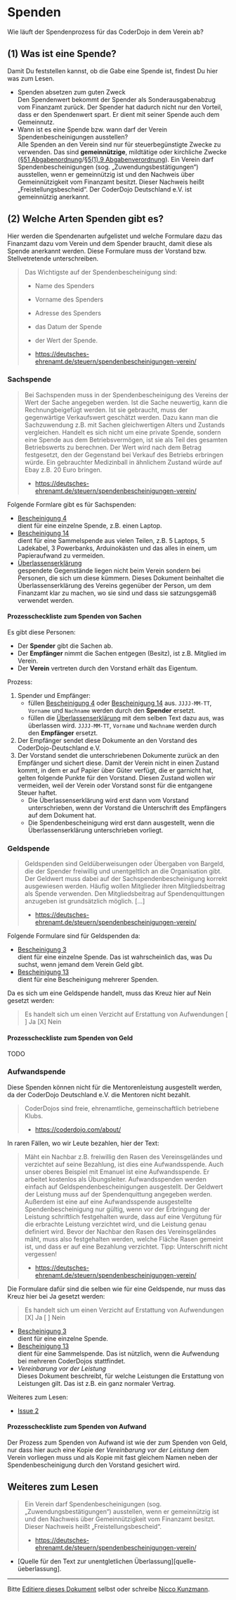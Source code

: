 Spenden
=======

Wie läuft der Spendenprozess für das CoderDojo in dem Verein ab?

## (1) Was ist eine Spende?

Damit Du feststellen kannst, ob die Gabe eine Spende ist,
findest Du hier was zum Lesen.

- Spenden absetzen zum guten Zweck  
    Den Spendenwert bekommt der Spender als Sonderausgabenabzug
    vom Finanzamt zurück.
    Der Spender hat dadurch nicht nur den Vorteil,
    dass er den Spendenwert spart.
    Er dient mit seiner Spende auch dem Gemeinnutz.
- Wann ist es eine Spende bzw.
    wann darf der Verein Spendenbescheinigungen ausstellen?  
    Alle Spenden an den Verein sind nur für
    steuerbegünstigte Zwecke zu verwenden.
    Das sind **gemeinnützige**, mildtätige oder kirchliche Zwecke
    ([§51 Abgabenordnung]/[§5(1).9 Abgabenverordnung]).
    Ein Verein darf Spendenbescheinigungen (sog. „Zuwendungsbestätigungen“)
    ausstellen, wenn er gemeinnützig ist und den Nachweis über Gemeinnützigkeit
    vom Finanzamt besitzt.
    Dieser Nachweis heißt „Freistellungsbescheid“.
    Der CoderDojo Deutschland e.V. ist gemeinnützig anerkannt.


## (2) Welche Arten Spenden gibt es?

Hier werden die Spendenarten aufgelistet und welche Formulare dazu das
Finanzamt dazu vom Verein und dem Spender
braucht, damit diese als Spende anerkannt werden.
Diese Formulare muss der Vorstand bzw. Stellvetretende unterschreiben.

> Das Wichtigste auf der Spendenbescheinigung sind:
> 
> - Name des Spenders
> - Vorname des Spenders
> - Adresse des Spenders
> - das Datum der Spende
> - der Wert der Spende.
> 
> - https://deutsches-ehrenamt.de/steuern/spendenbescheinigungen-verein/

### Sachspende

> Bei Sachspenden muss in der Spendenbescheinigung des Vereins der Wert
> der Sache angegeben werden.
> Ist die Sache neuwertig, kann die Rechnungbeigefügt werden.
> Ist sie gebraucht, muss der gegenwärtige Verkaufswert geschätzt werden.
> Dazu kann man die Sachzuwendung z.B. mit Sachen gleichwertigen Alters und
> Zustands vergleichen.
> Handelt es sich nicht um eine private Spende, sondern eine Spende aus dem
> Betriebsvermögen, ist sie als Teil des gesamten Betriebswerts zu berechnen.
> Der Wert wird nach dem Betrag festgesetzt, den der Gegenstand bei Verkauf
> des Betriebs erbringen würde. Ein gebrauchter Medizinball in ähnlichem
> Zustand würde auf Ebay z.B. 20 Euro bringen.  
> - https://deutsches-ehrenamt.de/steuern/spendenbescheinigungen-verein/

Folgende Formlare gibt es für Sachspenden:

- [Bescheinigung 4]  
    dient für eine einzelne Spende, z.B. einen Laptop.
- [Bescheinigung 14]  
    dient für eine Sammelspende aus vielen Teilen, z.B. 5 Laptops, 5 Ladekabel,
    3 Powerbanks, Arduinokästen und das alles in einem,
    um Papieraufwand zu vermeiden.
- [Überlassenserklärung]  
    gespendete Gegenstände liegen nicht beim Verein sondern bei Personen, die
    sich um diese kümmern. Dieses Dokument beinhaltet die Überlassenserklärung
    des Vereins gegenüber der Person, um dem Finanzamt klar zu machen, wo sie
    sind und dass sie satzungsgemäß verwendet werden.

#### Prozesscheckliste zum Spenden von Sachen

Es gibt diese Personen:
- Der **Spender** gibt die Sachen ab.
- Der **Empfänger** nimmt die Sachen entgegen (Besitz), ist z.B. Mitglied im Verein.
- Der **Verein** vertreten durch den Vorstand erhält das Eigentum.

Prozess:
1. Spender und Empfänger:
    - füllen [Bescheinigung 4] oder [Bescheinigung 14] aus.
        `JJJJ-MM-TT`, `Vorname` und `Nachname` werden durch den **Spender**
        ersetzt.
    - füllen die [Überlassenserklärung] mit dem selben Text dazu aus,
        was überlassen wird.
        `JJJJ-MM-TT`, `Vorname` und `Nachname` werden durch den **Empfänger**
        ersetzt.
2. Der Empfänger sendet diese Dokumente an den Vorstand des
    CoderDojo-Deutschland e.V.
3. Der Vorstand sendet die unterschriebenen Dokumente zurück an den Empfänger
    und sichert diese.
    Damit der Verein nicht in einen Zustand kommt, in dem er
    auf Papier über Güter verfügt, die er garnicht hat, gelten folgende Punkte
    für den Vorstand. Diesen Zustand wollen wir vermeiden, weil der Verein oder
    Vorstand sonst für die entgangene Steuer haftet.
    - Die Überlassenserklärung wird erst dann vom Vorstand unterschrieben,
        wenn der Vorstand die Unterschrift des Empfängers auf dem Dokument hat.
    - Die Spendenbescheinigung wird erst dann ausgestellt, wenn die
        Überlassenserklärung unterschrieben vorliegt.
    

### Geldspende

> Geldspenden sind Geldüberweisungen oder Übergaben von Bargeld,
> die der Spender freiwillig und unentgeltlich an die Organisation gibt.
> Der Geldwert muss dabei auf der Sachspendenbescheinigung korrekt
> ausgewiesen werden.
> Häufig wollen Mitglieder ihren Mitgliedsbeitrag als Spende verwenden.
> Den Mitgliedsbeitrag auf Spendenquittungen anzugeben ist grundsätzlich
> möglich. [...]  
> - https://deutsches-ehrenamt.de/steuern/spendenbescheinigungen-verein/

Folgende Formulare sind für Geldspenden da:

- [Bescheinigung 3]  
    dient für eine einzelne Spende. Das ist wahrscheinlich das, was Du suchst,
    wenn jemand dem Verein Geld gibt.
- [Bescheinigung 13]  
    dient für eine Bescheinigung mehrerer Spenden.

Da es sich um eine Geldspende handelt, muss das Kreuz hier auf Nein
gesetzt werden:

> Es handelt sich um einen Verzicht auf Erstattung von Aufwendungen [ ] Ja [X] Nein

#### Prozesscheckliste zum Spenden von Geld

TODO

### Aufwandspende

Diese Spenden können nicht für die Mentorenleistung ausgestellt werden,
da der CoderDojo Deutschland e.V. die Mentoren nicht bezahlt.

> CoderDojos sind freie, ehrenamtliche, gemeinschaftlich betriebene Klubs.  
> - https://coderdojo.com/about/

In raren Fällen, wo wir Leute bezahlen, hier der Text:

> Mäht ein Nachbar z.B. freiwillig den Rasen des Vereinsgeländes und
> verzichtet auf seine Bezahlung, ist dies eine Aufwandsspende.
> Auch unser oberes Beispiel mit Emanuel ist eine Aufwandsspende.
> Er arbeitet kostenlos als Übungsleiter.
> Aufwandsspenden werden einfach auf Geldspendenbescheinigungen ausgestellt.
> Der Geldwert der Leistung muss auf der Spendenquittung angegeben werden.
> Außerdem ist eine auf eine Aufwandsspende ausgestellte Spendenbescheinigung
> nur gültig, wenn vor der Erbringung der Leistung schriftlich festgehalten
> wurde, dass auf eine Vergütung für die erbrachte Leistung verzichtet wird,
> und die Leistung genau definiert wird. Bevor der Nachbar den Rasen des
> Vereinsgeländes mäht, muss also festgehalten werden, welche Fläche Rasen
> gemeint ist, und dass er auf eine Bezahlung verzichtet.
> Tipp: Unterschrift nicht vergessen!  
> - https://deutsches-ehrenamt.de/steuern/spendenbescheinigungen-verein/

Die Formulare dafür sind die selben wie für eine Geldspende,
nur muss das Kreuz hier bei Ja gesetzt werden:

> Es handelt sich um einen Verzicht auf Erstattung von Aufwendungen [X] Ja [ ] Nein

- [Bescheinigung 3]  
    dient für eine einzelne Spende.
- [Bescheinigung 13]  
    dient für eine Sammelspende.
    Das ist nützlich, wenn die Aufwendung bei mehreren CoderDojos stattfindet.
- *Vereinbarung vor der Leistung*  
    Dieses Dokument beschreibt, für welche Leistungen die
    Erstattung von Leistungen gilt.
    Das ist z.B. ein ganz normaler Vertrag.

Weiteres zum Lesen:
- [Issue 2]

#### Prozesscheckliste zum Spenden von Aufwand

Der Prozess zum Spenden von Aufwand ist wie der zum Spenden von Geld,
nur dass hier auch eine Kopie der *Vereinbarung vor der Leistung* dem Verein
vorliegen muss und als Kopie mit fast gleichem Namen neben der
Spendenbescheinigung durch den Vorstand gesichert wird.

Weiteres zum Lesen
------------------

> Ein Verein darf Spendenbescheinigungen (sog. „Zuwendungsbestätigungen“)
> ausstellen, wenn er gemeinnützig ist und den Nachweis über Gemeinnützigkeit
> vom Finanzamt besitzt. Dieser Nachweis heißt „Freistellungsbescheid“.  
> - https://deutsches-ehrenamt.de/steuern/spendenbescheinigungen-verein/

- [Quelle für den Text zur unentgletlichen Überlassung][quelle-üeberlassung].

---

Bitte [Editiere dieses Dokument][source] selbst oder schreibe
[Nicco Kunzmann].



[§51 Abgabenordnung]: https://www.gesetze-im-internet.de/ao_1977/__51.html
[§5(1).9 Abgabenverordnung]: https://www.gesetze-im-internet.de/kstg_1977/__5.html
[Bescheinigung 3]: bescheinigung/JJJJ-MM-TT-3-mitgliedsbeitrag-coderdojo-deutschland-Vorname-Nachname.pdf
[Bescheinigung 13]: bescheinigung/JJJJ-MM-TT-13-mitgliedsbeitrag-coderdojo-deutschland-Vorname-Nachname.pdf
[Bescheinigung 4]: bescheinigung/JJJJ-MM-TT-4-sachzuwendung-coderdojo-deutschland-Vorname-Nachname.pdf
[Bescheinigung 14]: bescheinigung/JJJJ-MM-TT-14-sachzuwendung-coderdojo-deutschland-Vorname-Nachname.pdf
[Vereinbarung vor der Leistung]: bescheinigung/JJJJ-MM-TT-verzicht-erstattung-aufwand-coderdojo-deutschland-Vorname-Nachname.pdf
[source]: https://github.com/CoderDojoDeutschland/spenden/blob/master/README.md
[Nicco Kunzmann]: http://niccokunzmann.github.io/impressum/
[Issue 2]: https://github.com/CoderDojoDeutschland/spenden/issues/2
[Überlassenserklärung]: bescheinigung/JJJJ-MM-TT-0-ueberlassen-coderdojo-deutschland-Vorname-Nachname.pdf
[quelle-überlassung]: http://radar-frankfurt.de/sites/all/files/attachments/vertrag_unentgeltliche_ueberlassung_0.pdf

